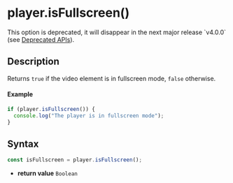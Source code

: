# player.isFullscreen()

<div class="warning">
This option is deprecated, it will disappear in the next major release
`v4.0.0` (see <a href="../Miscellaneous/Deprecated_APIs.md">Deprecated
APIs</a>).
</div>

## Description

Returns `true` if the video element is in fullscreen mode, `false`
otherwise.

#### Example

```js
if (player.isFullscreen()) {
  console.log("The player is in fullscreen mode");
}
```

## Syntax

```js
const isFullscreen = player.isFullscreen();
```

  - **return value** `Boolean`
